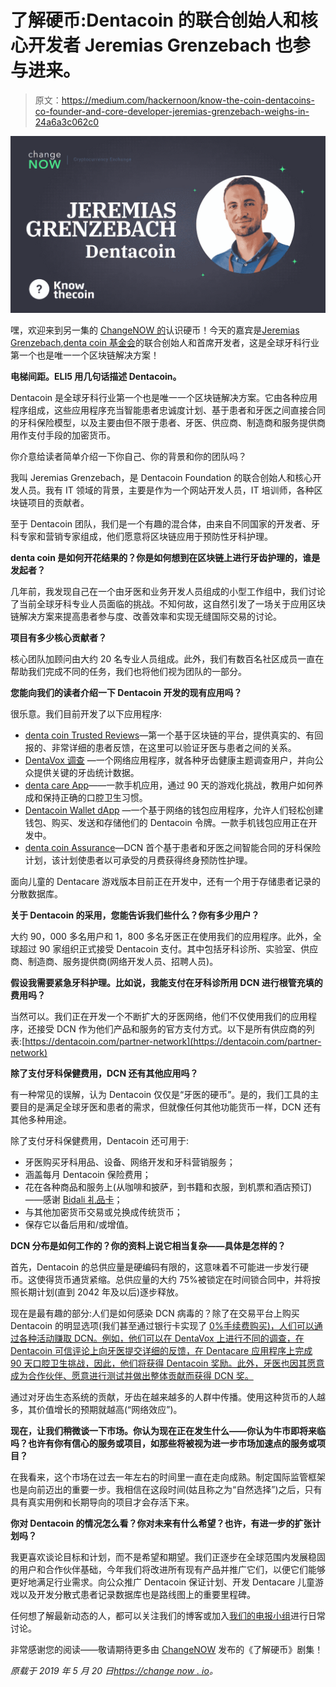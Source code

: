 # 了解硬币:Dentacoin 的联合创始人和核心开发者 Jeremias Grenzebach 也参与进来。

> 原文：<https://medium.com/hackernoon/know-the-coin-dentacoins-co-founder-and-core-developer-jeremias-grenzebach-weighs-in-24a6a3c062c0>

![](img/95505b16ffeb6729466698a66e35ee65.png)

嘿，欢迎来到另一集的 [ChangeNOW 的](https://changenow.io/)认识硬币！今天的嘉宾是[Jeremias Grenzebach](https://twitter.com/neptox),[denta coin 基金会](https://dentacoin.com)的联合创始人和首席开发者，这是全球牙科行业第一个也是唯一一个区块链解决方案！

**电梯间距。ELI5 用几句话描述 Dentacoin。**

Dentacoin 是全球牙科行业第一个也是唯一一个区块链解决方案。它由各种应用程序组成，这些应用程序充当智能患者忠诚度计划、基于患者和牙医之间直接合同的牙科保险模型，以及主要由但不限于患者、牙医、供应商、制造商和服务提供商用作支付手段的加密货币。

你介意给读者简单介绍一下你自己、你的背景和你的团队吗？

我叫 Jeremias Grenzebach，是 Dentacoin Foundation 的联合创始人和核心开发人员。我有 IT 领域的背景，主要是作为一个网站开发人员，IT 培训师，各种区块链项目的贡献者。

至于 Dentacoin 团队，我们是一个有趣的混合体，由来自不同国家的开发者、牙科专家和营销专家组成，他们愿意将区块链应用于预防性牙科护理。

**denta coin 是如何开花结果的？你是如何想到在区块链上进行牙齿护理的，谁是发起者？**

几年前，我发现自己在一个由牙医和业务开发人员组成的小型工作组中，我们讨论了当前全球牙科专业人员面临的挑战。不知何故，这自然引发了一场关于应用区块链解决方案来提高患者参与度、改善效率和实现无缝国际交易的讨论。

**项目有多少核心贡献者？**

核心团队加顾问由大约 20 名专业人员组成。此外，我们有数百名社区成员一直在帮助我们完成不同的任务，我们也将他们视为团队的一部分。

**您能向我们的读者介绍一下 Dentacoin 开发的现有应用吗？**

很乐意。我们目前开发了以下应用程序:

*   [denta coin Trusted Reviews](https://reviews.dentacoin.com/)—第一个基于区块链的平台，提供真实的、有回报的、非常详细的患者反馈，在这里可以验证牙医与患者之间的关系。
*   [DentaVox 调查](https://dentavox.dentacoin.com/) —一个网络应用程序，就各种牙齿健康主题调查用户，并向公众提供关键的牙齿统计数据。
*   [denta care App](https://dentacare.dentacoin.com/)——一款手机应用，通过 90 天的游戏化挑战，教用户如何养成和保持正确的口腔卫生习惯。
*   [Dentacoin Wallet dApp](https://wallet.dentacoin.com/) —一个基于网络的钱包应用程序，允许人们轻松创建钱包、购买、发送和存储他们的 Dentacoin 令牌。一款手机钱包应用正在开发中。
*   [denta coin Assurance](https://assurance.dentacoin.com/)—DCN 首个基于患者和牙医之间智能合同的牙科保险计划，该计划使患者以可承受的月费获得终身预防性护理。

面向儿童的 Dentacare 游戏版本目前正在开发中，还有一个用于存储患者记录的分散数据库。

**关于 Dentacoin 的采用，您能告诉我们些什么？你有多少用户？**

大约 90，000 多名用户和 1，800 多名牙医正在使用我们的应用程序。此外，全球超过 90 家组织正式接受 Dentacoin 支付。其中包括牙科诊所、实验室、供应商、制造商、服务提供商(网络开发人员、招聘人员)。

**假设我需要紧急牙科护理。比如说，我能支付在牙科诊所用 DCN 进行根管充填的费用吗？**

当然可以。我们正在开发一个不断扩大的牙医网络，他们不仅使用我们的应用程序，还接受 DCN 作为他们产品和服务的官方支付方式。以下是所有供应商的列表:[https://dentacoin.com/partner-network](https://dentacoin.com/partner-network)

**除了支付牙科保健费用，DCN 还有其他应用吗？**

有一种常见的误解，认为 Dentacoin 仅仅是“牙医的硬币”。是的，我们工具的主要目的是满足全球牙医和患者的需求，但就像任何其他功能货币一样，DCN 还有其他多种用途。

除了支付牙科保健费用，Dentacoin 还可用于:

*   牙医购买牙科用品、设备、网络开发和牙科营销服务；
*   涵盖每月 Dentacoin 保险费用；
*   花在各种商品和服务上(从咖啡和披萨，到书籍和衣服，到机票和酒店预订)——感谢 [Bidali 礼品卡](https://blog.dentacoin.com/dentacoin-expands-horizons-with-bidali-gift-cards/)；
*   与其他加密货币交易或兑换成传统货币；
*   保存它以备后用和/或增值。

**DCN 分布是如何工作的？你的资料上说它相当复杂——具体是怎样的？**

首先，Dentacoin 的总供应量是硬编码有限的，这意味着不可能进一步发行硬币。这使得货币通货紧缩。总供应量的大约 75%被锁定在时间锁合同中，并将按照长期计划(直到 2042 年及以后)逐步释放。

现在是最有趣的部分:人们是如何感染 DCN 病毒的？除了在交易平台上购买 Dentacoin 的明显选项(我们甚至通过银行卡实现了 [0%手续费购买)，人们可以通过各种活动赚取 DCN。例如，他们可以在 DentaVox 上进行不同的调查，在 Dentacoin 可信评论上向牙医提交详细的反馈，在 Dentacare 应用程序上完成 90 天口腔卫生挑战，因此，他们将获得 Dentacoin 奖励。此外，牙医也因其愿意成为合作伙伴、愿意进行测试并做出整体贡献而获得 DCN 奖。](https://blog.dentacoin.com/buy-dentacoin-with-a-0-fee-via-indacoin/)

通过对牙齿生态系统的贡献，牙齿在越来越多的人群中传播。使用这种货币的人越多，其价值增长的预期就越高(“网络效应”)。

**现在，让我们稍微谈一下市场。你认为现在正在发生什么——你认为牛市即将来临吗？也许有你有信心的服务或项目，如那些将被视为进一步市场加速点的服务或项目？**

在我看来，这个市场在过去一年左右的时间里一直在走向成熟。制定国际监管框架也是向前迈出的重要一步。我相信在这段时间(姑且称之为“自然选择”)之后，只有具有真实用例和长期导向的项目才会存活下来。

**你对 Dentacoin 的情况怎么看？你对未来有什么希望？也许，有进一步的扩张计划吗？**

我更喜欢谈论目标和计划，而不是希望和期望。我们正逐步在全球范围内发展稳固的用户和合作伙伴基础，今年我们将改进所有现有产品并推广它们，以便它们能够更好地满足行业需求。向公众推广 Dentacoin 保证计划、开发 Dentacare 儿童游戏以及开发分散式患者记录数据库也是路线图上的重要里程碑。

任何想了解最新动态的人，都可以关注我们的博客或加入[我们的电报小组](https://t.me/dentacoin)进行日常讨论。

非常感谢您的阅读——敬请期待更多由 [ChangeNOW](https://changenow.io) 发布的《了解硬币》剧集！

*原载于 2019 年 5 月 20 日*[*https://change now . io*](https://changenow.io/blog/know-the-coin-dentacoins-co-founder-and-core-developer-jeremias-grenzebach)*。*
